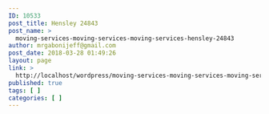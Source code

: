 ```yaml
---
ID: 10533
post_title: Hensley 24843
post_name: >
  moving-services-moving-services-moving-services-hensley-24843
author: mrgabonijeff@gmail.com
post_date: 2018-03-28 01:49:26
layout: page
link: >
  http://localhost/wordpress/moving-services-moving-services-moving-services-hensley-24843/
published: true
tags: [ ]
categories: [ ]
---
```

